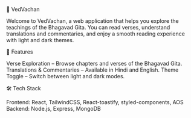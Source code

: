🌸 VedVachan

Welcome to VedVachan, a web application that helps you explore the teachings of the Bhagavad Gita.
You can read verses, understand translations and commentaries, and enjoy a smooth reading experience with light and dark themes.

📌 Features

Verse Exploration – Browse chapters and verses of the Bhagavad Gita.
Translations & Commentaries – Available in Hindi and English.
Theme Toggle – Switch between light and dark modes.

🛠 Tech Stack

Frontend: React, TailwindCSS, React-toastify, styled-components, AOS
Backend: Node.js, Express, MongoDB




